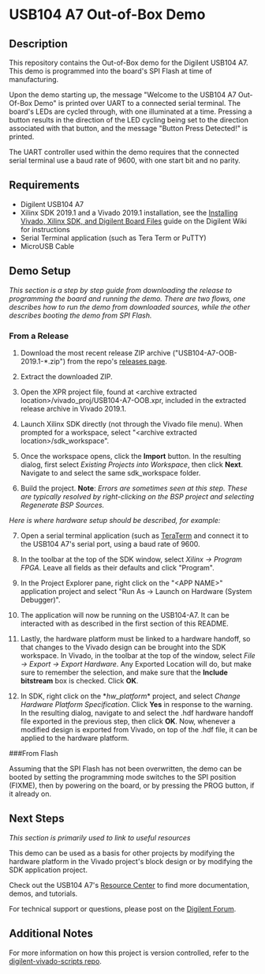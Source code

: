 # USB104 A7 Out-of-Box Demo

## Description

This repository contains the Out-of-Box demo for the Digilent USB104 A7. This demo is programmed into the board's SPI Flash at time of manufacturing.

Upon the demo starting up, the message "Welcome to the USB104 A7 Out-Of-Box Demo" is printed over UART to a connected serial terminal. The board's LEDs are cycled through, with one illuminated at a time. Pressing a button results in the direction of the LED cycling being set to the direction associated with that button, and the message "Button Press Detected!" is printed.

The UART controller used within the demo requires that the connected serial terminal use a baud rate of 9600, with one start bit and no parity.

## Requirements

* Digilent USB104 A7
* Xilinx SDK 2019.1 and a Vivado 2019.1 installation, see the [Installing Vivado, Xilinx SDK, and Digilent Board Files](https://reference.digilentinc.com/vivado/installing-vivado/start) guide on the Digilent Wiki for instructions
* Serial Terminal application (such as Tera Term or PuTTY)
* MicroUSB Cable

## Demo Setup


*This section is a step by step guide from downloading the release to programming the board and running the demo. There are two flows, one describes how to run the demo from downloaded sources, while the other describes booting the demo from SPI Flash.*

### From a Release

1. Download the most recent release ZIP archive ("USB104-A7-OOB-2019.1-*.zip") from the repo's [releases page](https://github.com/Digilent/USB104-A7-OOB/releases).

2. Extract the downloaded ZIP.

3. Open the XPR project file, found at \<archive extracted location\>/vivado_proj/USB104-A7-OOB.xpr, included in the extracted release archive in Vivado 2019.1.

4. Launch Xilinx SDK directly (not through the Vivado file menu). When prompted for a workspace, select "\<archive extracted location\>/sdk_workspace".

5. Once the workspace opens, click the **Import** button. In the resulting dialog, first select *Existing Projects into Workspace*, then click **Next**. Navigate to and select the same sdk_workspace folder.

6. Build the project. **Note**: *Errors are sometimes seen at this step. These are typically resolved by right-clicking on the BSP project and selecting Regenerate BSP Sources.*

*Here is where hardware setup should be described, for example:*

7. Open a serial terminal application (such as [TeraTerm](https://ttssh2.osdn.jp/index.html.en) and connect it to the USB104 A7's serial port, using a baud rate of 9600.

8. In the toolbar at the top of the SDK window, select *Xilinx -> Program FPGA*. Leave all fields as their defaults and click "Program".

9. In the Project Explorer pane, right click on the "\<APP NAME\>" application project and select "Run As -> Launch on Hardware (System Debugger)".

10. The application will now be running on the USB104-A7. It can be interacted with as described in the first section of this README.

11. Lastly, the hardware platform must be linked to a hardware handoff, so that changes to the Vivado design can be brought into the SDK workspace. In Vivado, in the toolbar at the top of the window, select *File -> Export -> Export Hardware*. Any Exported Location will do, but make sure to remember the selection, and make sure that the **Include bitstream** box is checked. Click **OK**.

12. In SDK, right click on the \*_hw_platform_\* project, and select *Change Hardware Platform Specification*. Click **Yes** in response to the warning. In the resulting dialog, navigate to and select the .hdf hardware handoff file exported in the previous step, then click **OK**. Now, whenever a modified design is exported from Vivado, on top of the .hdf file, it can be applied to the hardware platform.

###From Flash

Assuming that the SPI Flash has not been overwritten, the demo can be booted by setting the programming mode switches to the SPI position (FIXME), then by powering on the board, or by pressing the PROG button, if it already on.

## Next Steps

*This section is primarily used to link to useful resources*

This demo can be used as a basis for other projects by modifying the hardware platform in the Vivado project's block design or by modifying the SDK application project.

Check out the USB104 A7's [Resource Center](https://reference.digilentinc.com/reference/programmable-logic/usb104-a7/start) to find more documentation, demos, and tutorials.

For technical support or questions, please post on the [Digilent Forum](forum.digilentinc.com).

## Additional Notes

For more information on how this project is version controlled, refer to the [digilent-vivado-scripts repo](https://github.com/digilent/digilent-vivado-scripts).